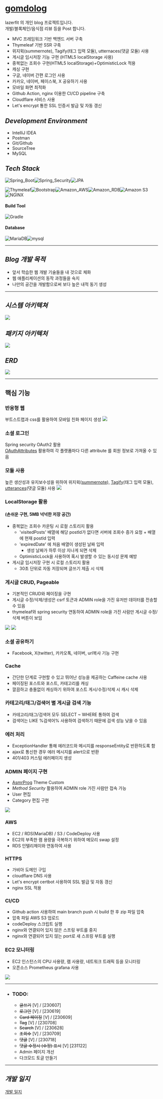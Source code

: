 # [gomdolog](https://gomdolog.store)

lazerfit 의 개인 blog 프로젝트입니다.   
개발/블록체인/음식점 리뷰 등을 Post 합니다.

- MVC 프레임워크 기반 백엔드 서버 구축
- Thymeleaf 기반 SSR 구축
- 위지윅(summernote), Tagify(태그 입력 모듈), utternaces(댓글 모듈) 사용
- 게시글 임시저장 기능 구현 (HTML5 localStorage 사용)
- 중복없는 조회수 구현(HTML5 localStorage)+OptimisticLock 적용
- 캐싱 구현 
- 구글, 네이버 간편 로그인 사용
- 카카오, 네이버, 페이스북, X 공유하기 사용
- 모바일 화면 최적화 
- Github Action, nginx 이용한 CI/CD pipeline 구축
- Cloudflare 서비스 사용
- Let's encrypt 툥한 SSL 인증서 발급 및 자동 갱신
 
## *Development Environment*   

- IntelliJ IDEA
- Postman
- Git/Github
- SourceTree
- MySQL

## *Tech Stack*   
<img alt="Spring_Boot" src ="https://img.shields.io/badge/Spring_Boot-6DB33F.svg?&style=for-the-badge&logo=Spring-Boot&logoColor=white"/><img alt="Spring_Security" src ="https://img.shields.io/badge/Spring Security-6DB33F.svg?&style=for-the-badge&logo=Spring Security&logoColor=white"/><img alt="JPA" src ="https://img.shields.io/badge/JPA-59666C.svg?&style=for-the-badge&logo=Hibernate&logoColor=white"/>

<img alt="Thymeleaf" src ="https://img.shields.io/badge/Thymeleaf-005F0F.svg?&style=for-the-badge&logo=Thymeleaf&logoColor=white"/><img alt="Bootstrap" src ="https://img.shields.io/badge/Bootstrap-7952B3.svg?&style=for-the-badge&logo=Bootstrap&logoColor=white"/><img alt="Amazon_AWS" src ="https://img.shields.io/badge/Amazon_AWS-232F3E.svg?&style=for-the-badge&logo=Amazon-AWS&logoColor=white"/><img alt="Amazon_RDB" src ="https://img.shields.io/badge/ Amazon RDB-232F3E.svg?&style=for-the-badge&logo=Amazon DynamoDB&logoColor=white"/><img alt="Amazon S3" src ="https://img.shields.io/badge/ Amazon S3-569A31.svg?&style=for-the-badge&logo=Amazon S3&logoColor=white"/><img alt="NGINX" src ="https://img.shields.io/badge/NGINX-009639.svg?&style=for-the-badge&logo=NGINX&logoColor=white"/>

#### Build Tool   

<img alt="Gradle" src ="https://img.shields.io/badge/Gradle-02303A.svg?&style=for-the-badge&logo=Gradle&logoColor=white"/>


#### Database   

<img alt="MariaDB" src ="https://img.shields.io/badge/MariaDB-003545.svg?&style=for-the-badge&logo=MariaDB&logoColor=white"/><img alt="mysql" src ="https://img.shields.io/badge/mysql-4479A1.svg?&style=for-the-badge&logo=MariaDB&logoColor=white"/>
***


## *Blog 개발 목적*   

- 앞서 학습한 웹 개발 기술들을 내 것으로 체화
- 웹 애플리케이션의 동작 과정들을 숙지
- 나만의 공간을 개발함으로써 보다 높은 내적 동기 생성   
***
## *시스템 아키텍쳐*
<img src="https://drive.google.com/uc?export=download&id=111MYAYT-b6AT-dOWqUU9rgH2zm8Zat57&usp=drive_fs">

## *패키지 아키텍처*
<img src="https://drive.google.com/uc?export=download&id=1123lVd-Rq5t0xCigmbukynWFeMWlV4TA">

## *ERD*
<img src="https://drive.google.com/uc?export=download&id=115m-ELiFnMAlrOsmdr8KvBrn-js6cInL">

***
## 핵심 기능

### 반응형 웹
부트스트랩과 css를 활용하여 모바일 친화 페이지 생성
<img src="https://drive.google.com/uc?export=download&id=1-YhSO0owQpL2KfWwHmsV1vRK4apEB10Z">

### 소셜 로그인
Spring security OAuth2 활용  
[OAuthAttributes](https://github.com/lazerfit/blog/blob/main/src/main/java/com/blog/config/user/OAuthAttributes.java)
활용하여 각 플랫폼마다 다른 attribute 를 회원 정보로 가져올 수 있음

### 모듈 사용
높은 생산성과 유지보수성을 위하여 위지윅([summernote](https://summernote.org/)), [Tagify](https://yaireo.github.io/tagify/)(태그 입력 모듈), [utterances](https://utteranc.es/)(댓글 모듈) 사용
<img src="https://drive.google.com/uc?export=download&id=116A4jv6rd0wAaW9CSUHbwWRfjOjC8GNG">

### LocalStorage 활용  
#### (손쉬운 구현, 5MB 넉넉한 저장 공간)
- 중복없는 조회수 카운팅 시 로컬 스토리지 활용
  - 'visitedPosts' 배열에 해당 postId가 없다면 서버에 조회수 증가 요청 + 배열에 현재 postId 입력
  - 'expiredDate' 에 처음 배열이 생성된 날짜 입력
    - 생성 날짜가 하루 이상 지나게 되면 삭제
  - OptimisticLock을 사용하여 혹시 발생할 수 있는 동시성 문제 예방
- 게시글 임시저장 구현 시 로컬 스토리지 활용
  - 30초 단위로 자동 저장되며 글쓰기 제출 시 삭제

### 게시글 CRUD, Pageable
- 기본적인 CRUD와 페이징을 구현
- 게시글 수정/삭제/생성은 csrf 토큰과 ADMIN role을 가진 유저만 데이터를 전송할 수 있음
- thymeleaf와 spring security 연동하여 ADMIN role을 가진 사람만 게시글 수정/삭제 버튼이 보임
<img src="https://drive.google.com/uc?export=download&id=117gVBNUL0ex8UE9xUcLW5E8ZUSLNLu-k">
<img src="https://drive.google.com/uc?export=download&id=116dSBO_lqeOo-pF4lDvPAyqK2aaSgBpT">

### 소셜 공유하기
- Facebook, X(twitter), 카카오톡, 네이버, url복사 기능 구현

### Cache
- 간단한 단계로 구현할 수 있고 뛰어난 성능을 제공하는 Caffeine cache 사용
- 페이징된 포스트와 포스트, 카테고리를 캐싱
- 깔끔하고 충돌없이 캐싱하기 위하여 포스트 게시/수정/삭제 시 캐시 삭제

### 카테고리/태그/검색어 별 게시글 검색 기능
- 카테고리/태그/검색어 모두 SELECT ~ WHERE 통하여 검색
- 검색어는 LIKE %검색어% 사용하여 검색하기 때문에 검색 성능 낮을 수 있음

### 에러 처리
- ExceptionHandler 통해 에러코드와 메시지를 responseEntity로 반환하도록 함
- ajax로 통신한 경우 에러 메시지를 alert으로 반환
- 401/403 커스텀 에러페이지 생성

### ADMIN 페이지 구현
- [AsmrProg](https://github.com/AsmrProg-YT) Theme Custom
- *Method Security* 활용하여 ADMIN role 가진 사람만 접속 가능
- User 편집
- Category 편집 구현
<img src="https://drive.google.com/uc?export=download&id=11ApD1yFt4wnBJlDIqtLvyg_ECLqaBmrN">

### AWS
- EC2 / RDS(MariaDB) / S3 / CodeDeploy 사용
- EC2의 부족한 램 용량을 극복하기 위하여 메모리 swap 설정
- RDS 인텔리제이와 연동하여 사용

### HTTPS
- 가비아 도메인 구입
- cloudflare DNS 사용
- Let's encrypt certbot 사용하여 SSL 발급 및 자동 갱신
- nginx SSL 적용


### CI/CD
- Github action 사용하여 main branch push 시 build 한 후 zip 파일 압축
- 압축 파일 AWS S3 업로드
- codeDeploy 스크립트 실행
- nginx와 연결되어 있지 않은 스프링 부트를 중지
- nginx와 연결되어 있지 않는 port로 새 스프링 부트를 실행

### EC2 모니터링
- EC2 인스턴스의 CPU 사용량, 램 사용량, 네트워크 트래픽 등을 모니터링
- 오픈소스 Prometheus grafana 사용
<img src="https://drive.google.com/uc?export=download&id=10zKiLGhsY7HwTLb2nW3L68Ae-FmoXkMw">

***
- ### TODO:
  - ~~글쓰기~~ [V] / [230607]
  - ~~로그인~~ [V] / [230619]
  - ~~Card 페이징~~ [V] / [230609]
  - ~~Tag~~ [V] / [230708]
  - ~~Search~~ [V] / [230628]
  - ~~조회수~~ [V] / [230709]
  - ~~댓글~~ [V] / [230718]
  - ~~댓글 수정시 (수정) 표시~~ [V] [231122]
  - Admin 페이지 개선
  - 다크모드 토글 만들기
***

## *개발 일지*
[개발 일지](https://github.com/lazerfit/blog/wiki/%EA%B0%9C%EB%B0%9C-%EC%9D%BC%EC%A7%80)
